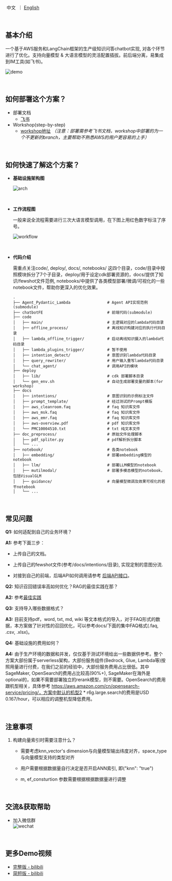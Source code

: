 <p align="left">
    &nbsp中文&nbsp ｜ <a href="README_EN.md">English</a>&nbsp 
</p>
<br>

## 基本介绍

一个基于AWS服务和LangChain框架的生产级知识问答chatbot实现, 对各个环节进行了优化。支持向量模型 & 大语言模型的灵活配置插拔。前后端分离，易集成到IM工具(如飞书)。 

![demo](./demo.gif) 

<br>

## 如何部署这个方案？

- 部署文档
  + [飞书](https://upgt6k0dbo.feishu.cn/docx/GiLZd1glmo0l06xNRDmcr4P1nBf)
- Workshop(step-by-step)
  + [workshop地址](https://catalog.us-east-1.prod.workshops.aws/workshops/158a2497-7cbe-4ba4-8bee-2307cb01c08a/zh-CN) *（注意：部署需参考飞书文档，workshop中部署的为一个不更新的branch，主要帮助不熟悉AWS的用户更容易的上手）*

<br>

## 如何快速了解这个方案？

- **基础设施架构图**

	![arch](./arch.png)
	

<br>

- **工作流程图**
  
    一般来说全流程需要进行三次大语言模型调用，在下图上用红色数字标注了序号。
    
    ![workflow](./workflow.png)
    

<br>
    
- **代码介绍**
  
    需重点关注code/, deploy/, docs/, notebooks/ 这四个目录，code/目录中按照模块拆分了7个子目录，deploy/用于设定cdk部署资源的，docs/提供了知识/fewshot文件范例, notebooks/中提供了各类模型部署/微调/可视化的一些notebook文件，帮助你更深入的优化效果。
    
    ```shell
    .
    ├── Agent_Pydantic_Lambda                # Agent API实现范例(submodule)
    ├── chatbotFE                            # 前端代码(submodule)
    ├── code
    │   ├── main/                            # 主逻辑对应的lambda代码目录
    │   ├── offline_process/                 # 离线知识构建对应的执行代码目录
    │   ├── lambda_offline_trigger/          # 启动离线知识摄入的lambda代码目录
    │   ├── lambda_plugins_trigger/          # 暂不使用
    │   ├── intention_detect/                # 意图识别lambda代码目录
    │   ├── query_rewriter/                  # 用户输入重写lambda代码目录
    │   └── chat_agent/                      # 调用API的模块
    ├── deploy
    │   ├── lib/                             # cdk 部署脚本目录
    │   └── gen_env.sh                       # 自动生成部署变量的脚本(for workshop)
    ├── docs
    │   ├── intentions/                      # 意图识别的示例标注文件
    │   ├── prompt_template/                 # 经过测试的Prompt模版  
    │   ├── aws_cleanroom.faq                # faq 知识库文件
    │   ├── aws_msk.faq                      # faq 知识库文件
    │   ├── aws_emr.faq                      # faq 知识库文件
    │   ├── aws-overview.pdf                 # pdf 知识库文件
    │   └── PMC10004510.txt                  # txt 纯文本文件
    ├── doc_preprocess/                      # 原始文件处理脚本
    │   ├── pdf_spliter.py                   # pdf解析拆分脚本      
    │   └── ...                  
    ├── notebook/                            # 各类notebook
    │   ├── embedding/                       # 部署embedding模型的notebook
    │   ├── llm/                             # 部署LLM模型的notebook
    │   ├── mutilmodal/                      # 部署多模态模型的notebook，包括VisualGLM
    │   ├── guidance/                        # 向量模型微调及效果可视化的若干notebook                         
    │   └── ...     
    ```

<br>

## 常见问题

**Q1:** 如何适配到自己的业务环境？

**A1:**  参考下面三步：

- 上传自己的文档。

- 上传自己的fewshot文件(参考/docs/intentions/目录), 实现定制的意图分流.

- 对接到自己的前端，后端API如何调用请参考 [后端API接口](./backend_interface.md)。


**Q2:** 知识召回错误率高如何优化？RAG的最佳实践在那？

**A2:** 参考[最佳实践](./best_practice_summary.pdf)

**Q3:** 支持导入哪些数据格式？

**A3:** 目前支持pdf，word, txt, md, wiki 等文本格式的导入，对于FAQ形式的数据，本方案做了针对性的召回优化，可以参考docs/下面的集中FAQ格式(.faq, .csv, .xlsx)。

**Q4:** 基础设施的费用如何？

**A4:** 由于生产环境的数据和并发，仅仅基于测试环境给出一些数据供参考。整个方案大部份属于serverless架构，大部份服务组件(Bedrock, Glue, Lambda等)按照用量进行付费，在我们之前的经验中，大部份服务费用占比很低。其中SageMaker, OpenSearch的费用占比较高(90%+),  SageMaker在海外是optional的，如果不需要部署独立的rerank模型，则不需要。OpenSearch的费用跟机型相关，具体参考 https://aws.amazon.com/cn/opensearch-service/pricing/，方案中默认的机型2 * r6g.large.search的费用是USD 0.167/hour，可以相应的调整机型降低费用。

<br>

## 注意事项

1. 构建向量索引时需要注意什么？
   + 需要考虑knn_vector's dimension与向量模型输出纬度对齐，space_type 与向量模型支持的类型对齐
   
   + 用户需要根据数据量自行决定是否开启ANN索引, 即("knn": "true")
   
   + m, ef_consturtion 参数需要根据根据数据量进行调整
   

<br>

## 交流&获取帮助

- 加入微信群<br>
  ![wechat](./wechat.png)

<br>

## 更多Demo视频

- [完整版 - bilibili](https://www.bilibili.com/video/BV1HN4y1D7vy/?vd_source=2cb87d8dd3ca4ea778f5468be12405b3)
- [简短版 - bilibili](https://www.bilibili.com/video/BV1KW4y1P7yR/?spm_id_from=333.999.0.0&vd_source=511a28c6a49e890567f0de77abde6e02)
